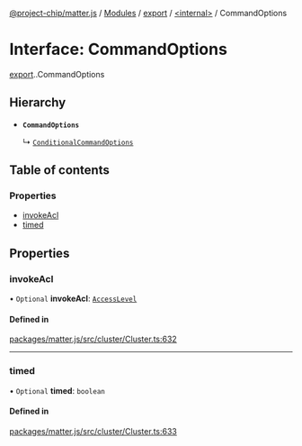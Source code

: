 [@project-chip/matter.js](../README.md) / [Modules](../modules.md) / [export](../modules/export.md) / [<internal\>](../modules/export._internal_.md) / CommandOptions

# Interface: CommandOptions

[export](../modules/export.md).[<internal>](../modules/export._internal_.md).CommandOptions

## Hierarchy

- **`CommandOptions`**

  ↳ [`ConditionalCommandOptions`](export._internal_.ConditionalCommandOptions.md)

## Table of contents

### Properties

- [invokeAcl](export._internal_.CommandOptions.md#invokeacl)
- [timed](export._internal_.CommandOptions.md#timed)

## Properties

### invokeAcl

• `Optional` **invokeAcl**: [`AccessLevel`](../enums/cluster_export.AccessLevel.md)

#### Defined in

[packages/matter.js/src/cluster/Cluster.ts:632](https://github.com/project-chip/matter.js/blob/be83914/packages/matter.js/src/cluster/Cluster.ts#L632)

___

### timed

• `Optional` **timed**: `boolean`

#### Defined in

[packages/matter.js/src/cluster/Cluster.ts:633](https://github.com/project-chip/matter.js/blob/be83914/packages/matter.js/src/cluster/Cluster.ts#L633)
